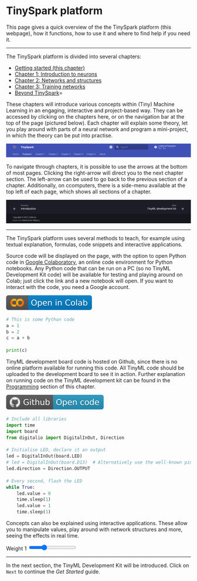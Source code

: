 # TinySpark platform

This page gives a quick overview of the the TinySpark platform (this webpage), how it functions, how to use it and where to find help if you need it.

---

The TinySpark platform is divided into several chapters:


- [Getting started (this chapter)](../kit/introduction.md)
- [Chapter 1: Introduction to neurons](../chapter1/introduction.md)
- [Chapter 2: Networks and structures](../chapter2/introduction.md)
- [Chapter 3: Training networks](../chapter3/introduction.md)
- [Beyond TinySpark](../beyond/introduction.md)=

These chapters will introduce various concepts within (Tiny) Machine Learning in an engaging, interactive and project-based way. They can be accessed by clicking on the chapters here, or on the navigation bar at the top of the page (pictured below). Each chapter will explain some theory, let you play around with parts of a neural network and program a mini-project, in which the theory can be put into practise.

![Navigation bar](../assets/images/navigation_bar.png)

To navigate through chapters, it is possible to use the arrows at the bottom of most pages. Clicking the right-arrow will direct you to the next chapter section. The left-arrow can be used to go back to the previous section of a chapter. Additionally, on ccomputers, there is a side-menu available at the top left of each page, which shows all sections of a chapter.

![Navigation footer](../assets/images/navigation_footer.png)

---

The TinySpark platform uses several methods to teach, for example using textual explanation, formulas, code snippets and interactive applications.

Source code will be displayed on the page, with the option to open Python code in [Google Colaboratory], an online code environment for Python notebooks. Any Python code that can be run on a PC (so no TinyML Development Kit code) will be available for testing and playing around on Colab; just click the link and a new notebook will open. If you want to interact with the code, you need a Google account. 

[Google Colaboratory]:https://colab.research.google.com/

[![Open In Colab](../assets/images/colab-badge.svg)](https://colab.research.google.com/drive/1AoRa8GUn_qJEkL_W6yFm9ECDFSHOD0yD)

```python title="test_code.py"
# This is some Python code
a = 1
b = 2
c = a + b

print(c)
```

TinyML development board code is hosted on Github, since there is no online platform available for running this code. All TinyML code should be uploaded to the development board to see it in action. Further explanation on running code on the TinyML development kit can be found in the [Programming](programming.md) section of this chapter.

[![Open In Github](../assets/images/github-badge.svg)](https://github.com/j-siderius/TinySpark/blob/main/docs/assets/examples/led.py)

```python title="led.py"
# Include all libraries
import time
import board
from digitalio import DigitalInOut, Direction

# Initialise LED, declare it an output
led = DigitalInOut(board.LED)
# led = DigitalInOut(board.D13)  # Alternatively use the well-known pin 13
led.direction = Direction.OUTPUT

# Every second, flash the LED
while True:
    led.value = 0
    time.sleep(1)
    led.value = 1
    time.sleep(1)
```

Concepts can also be explained using interactive applications. These allow you to manipulate values, play around with network structures and more, seeing the effects in real time.

<script src="https://cdnjs.cloudflare.com/ajax/libs/p5.js/1.6.0/p5.js"></script>
<script>
let img;

function preload() {
    img = loadImage('https://j-siderius.github.io/TinySpark/assets/images/inputs_neuron_structure.png')
}

let slider1;
let weights = [
  0.3,
  0.9
];

function setup() {
  const canvas = createCanvas(600, 400);
  canvas.parent('sketch-holder');

  slider1 = select('#weight1')
}

function draw() {
  clear();

  image(img, 0, 0)
  
  weights[0] = slider1.value();
  
  fill(0, 102, 153);
  textSize(18);
  text(' = '+ weights[0], 218, 112);
  text(' = '+ weights[1], 226, 263);
  
  let outputs = [
    (0*weights[0]+0*weights[1])>=0.5 ? 1 : 0,
    (0*weights[0]+1*weights[1])>=0.5 ? 1 : 0,
    (1*weights[0]+0*weights[1])>=0.5 ? 1 : 0,
    (1*weights[0]+1*weights[1])>=0.5 ? 1 : 0
  ];
    
  text('Outputs:', 350, 140)
  text('[0,0] = ' + outputs[0], 350, 160);
  text('[0,1] = ' + outputs[1], 350, 180);
  text('[1,0] = ' + outputs[2], 350, 200);
  text('[1,1] = ' + outputs[3], 350, 220);
}
</script>
<div>
    <div id="sketch-holder"></div>
    <label for="weight1">Weight 1</label>
    <input type="range" id="weight1" name="weight1" min="0" max="1" value="0.3" step="0.1">
</div>

---

In the next section, the TinyML Development Kit will be introduced. Click on `Next` to continue the _Get Started_ guide.
